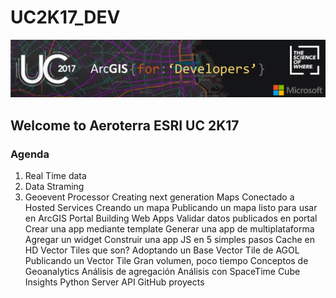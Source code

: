 # UC2K17_DEV
![Alt text](/banner.png?raw=true "Optional Title")
## Welcome to Aeroterra ESRI UC 2K17
### Agenda
1. Real Time data
  1. Data Straming
  1. Geoevent Processor
Creating next generation Maps
Conectado a Hosted Services
Creando un mapa
Publicando un mapa listo para usar en ArcGIS Portal
Building Web Apps 
Validar datos publicados en portal
Crear una app mediante template
Generar una app de multiplataforma
Agregar un widget
Construir una app JS en 5 simples pasos
Cache en HD
Vector Tiles que son?
Adoptando un Base Vector Tile de AGOL
Publicando un Vector Tile
Gran volumen, poco tiempo
Conceptos de Geoanalytics 
Análisis de agregación
Análisis con SpaceTime Cube
Insights 
Python Server API
GitHub proyects
